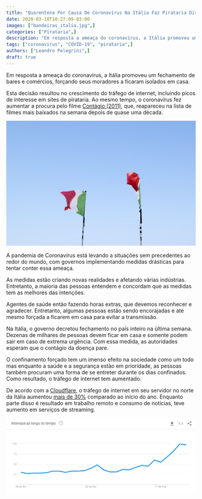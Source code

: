 ```yaml
---
title: "Quarentena Por Causa De Coronavírus Na Itália Faz Pirataria Disparar"
date: 2020-03-18T10:27:09-03:00
images: ["bandeiras_italia.jpg",]
categories: ["Pirataria",]
description: "Em resposta a ameaça do coronavírus, a Itália promoveu um fechamento de bares e comércios, forçando seus moradores a ficaram isolados em casa."
tags: ["coronavirus", "COVID-19", "pirataria",]
authors: ["Leandro Pelegrini",]
draft: true
---
```


Em resposta a ameaça do coronavírus, a Itália promoveu um fechamento de bares e comércios, forçando seus moradores a ficaram isolados em casa.
<!--more-->

Esta decisão resultou no crescimento do tráfego de internet, incluindo picos de interesse em sites de pirataria. Ao mesmo tempo, o coronavírus fez aumentar a procura pelo filme [Contágio (2011)](https://www.imdb.com/title/tt1598778/), que, reapareceu na lista de filmes mais baixados na semana depois de quase uma década.

![Bandeiras da Itália](/images/bandeiras_italia.jpg)

A pandemia de Coronavírus está levando a situações sem precedentes ao redor do mundo, com governos implementando medidas drásticas para tentar conter essa ameaça.

As medidas estão criando novas realidades e afetando várias indústrias. Entretanto, a maioria das pessoas entendem e concordam que as medidas tem as melhores das intenções.

Agentes de saúde então fazendo horas extras, que devemos reconhecer e agradecer. Entretanto, algumas pessoas estão sendo encorajadas e até mesmo forçada a ficarem em casa para evitar a transmissão.

Na Itália, o governo decretou fechamento no país inteiro na última semana. Dezenas de milhares de pessoas devem ficar em casa e somente podem sair em caso de extrema urgência. Com essa medida, as autoridades esperam que o contágio da doença pare.

O confinamento forçado tem um imenso efeito na sociedade como um todo mas enquanto a saúde e a segurança estão em prioridade, as pessoas também procuram uma forma de se entreter durante os dias confinados. Como resultado, o tráfego de internet tem aumentado.

De acordo com a [Cloudflare](https://pt.wikipedia.org/wiki/Cloudflare), o tráfego de internet em seu servidor no norte da Itália aumentou [mais de 30%](https://blog.cloudflare.com/covid-19-impacts-on-internet-traffic-seattle-italy-and-south-korea/) comparado ao início do ano. Enquanto parte disso é resultado em trabalho remoto e consumo de notícias, teve aumento em serviços de streaming.

![Imagem do gráfico 01](/images/grafico_01.png)

